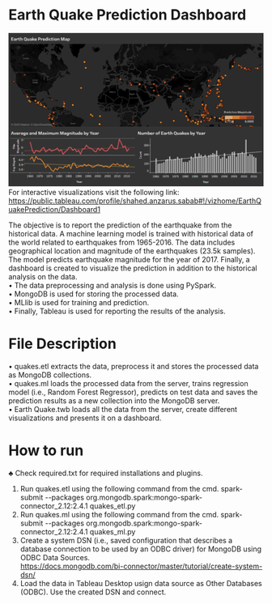 # Earth Quake Prediction Dashboard
![](dashboard.PNG?raw=true)
For interactive visualizations visit the following link:
https://public.tableau.com/profile/shahed.anzarus.sabab#!/vizhome/EarthQuakePrediction/Dashboard1

The objective is to report the prediction of the earthquake from the historical data. A machine learning model is trained with historical data of the world related to earthquakes from 1965-2016. The data includes geographical location and magnitude of the earthquakes (23.5k samples). The model predicts earthquake magnitude for the year of 2017. Finally, a dashboard is created to visualize the prediction in addition to the historical analysis on the data.
<br/>
• The data preprocessing and analysis is done using PySpark.<br/>
• MongoDB is used for storing the processed data.<br/>
• MLlib is used for training and prediction.<br/>
• Finally, Tableau is used for reporting the results of the analysis.<br/>

# File Description
• quakes.etl extracts the data, preprocess it and stores the processed data as MongoDB collections.<br/>
• quakes.ml loads the processed data from the server, trains regression model (i.e., Random Forest Regressor), predicts on test data and saves the prediction results as a new collection into the MongoDB server.<br/>
• Earth Quake.twb loads all the data from the server, create different visualizations and presents it on a dashboard.<br/>

# How to run
♣ Check required.txt for required installations and plugins.<br/>
1. Run quakes.etl using the following command from the cmd. 
spark-submit --packages org.mongodb.spark:mongo-spark-connector_2.12:2.4.1 quakes_etl.py<br/>
2. Run quakes.ml using the following command from the cmd.
spark-submit --packages org.mongodb.spark:mongo-spark-connector_2.12:2.4.1 quakes_ml.py<br/>
3. Create a system DSN (i.e., saved configuration that describes a database connection to be used by an ODBC driver) for MongoDB using ODBC Data Sources.<br/>
https://docs.mongodb.com/bi-connector/master/tutorial/create-system-dsn/<br/>
4. Load the data in Tableau Desktop usign data source as Other Databases (ODBC).
Use the created DSN and connect.

